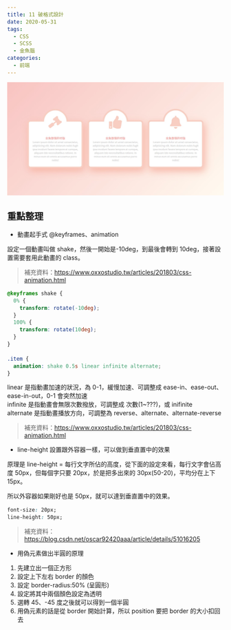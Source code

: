```yaml
---
title: 11 破格式設計
date: 2020-05-31
tags:
  - CSS
  - SCSS
  - 金魚腦
categories:
  - 前端
---
```


![成品](../../.vuepress/public/images/11-completed.jpg)

## 重點整理

- 動畫起手式 @keyframes、animation

設定一個動畫叫做 shake，然後一開始是-10deg，到最後會轉到 10deg，接著設置需要套用此動畫的 class。

> 補充資料：https://www.oxxostudio.tw/articles/201803/css-animation.html

```css
@keyframes shake {
  0% {
    transform: rotate(-10deg);
  }
  100% {
    transform: rotate(10deg);
  }
}

.item {
  animation: shake 0.5s linear infinite alternate;
}
```

linear 是指動畫加速的狀況，為 0-1，緩慢加速、可調整成 ease-in、ease-out、ease-in-out，0-1 會突然加速  
infinite 是指動畫會無限次數撥放，可調整成 次數(1~???)，或 inifinite  
alternate 是指動畫播放方向，可調整為 reverse、alternate、alternate-reverse

> 補充資料：https://www.oxxostudio.tw/articles/201803/css-animation.html

- line-height 設置跟外容器一樣，可以做到垂直置中的效果

原理是 line-height = 每行文字所佔的高度，從下面的設定來看，每行文字會佔高度 50px，但每個字只要 20px，於是把多出來的 30px(50-20)，平均分在上下 15px。

所以外容器如果剛好也是 50px，就可以達到垂直置中的效果。

```css
font-size: 20px;
line-height: 50px;
```

> 補充資料：https://blog.csdn.net/oscar92420aaa/article/details/51016205

- 用偽元素做出半圓的原理

1. 先建立出一個正方形
2. 設定上下左右 border 的顏色
3. 設定 border-radius:50% (呈圓形)
4. 設定將其中兩個顏色設定為透明
5. 選轉 45、-45 度之後就可以得到一個半圓
6. 用偽元素的話是從 border 開始計算，所以 position 要把 border 的大小扣回去
